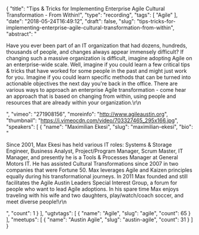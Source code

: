 {
  "title": "Tips & Tricks for Implementing Enterprise Agile Cultural Transformation - From Within!",
  "type": "recording",
  "tags": [
    "Agile"
  ],
  "date": "2018-05-24T16:49:12",
  "draft": false,
  "slug": "tips-tricks-for-implementing-enterprise-agile-cultural-transformation-from-within",
  "abstract": "<p>Have you ever been part of an IT organization that had dozens, hundreds, thousands of people, and changes always appear immensely difficult? If changing such a massive organization is difficult, imagine adopting Agile on an enterprise-wide scale. Well, imagine if you could learn a few critical tips & tricks that have worked for some people in the past and might just work for you. Imagine if you could learn specific methods that can be turned into actionable objectives the next day you're back in the office. There are various ways to approach an enterprise Agile transformation - come hear an approach that is based on changing from within, using people and resources that are already within your organization.\r\n</p>",
  "vimeo": "271908156",
  "moreinfo": "http://www.agileaustin.org",
  "thumbnail": "https://i.vimeocdn.com/video/703327465_295x166.jpg",
  "speakers": [
    {
      "name": "Maximilian Ekesi",
      "slug": "maximilian-ekesi",
      "bio": "<p>Since 2001, Max Ekesi has held various IT roles: Systems & Storage Engineer, Business Analyst, Project/Program Manager, Scrum Master, IT Manager, and presently he is a Tools & Processes Manager at General Motors IT. He has assisted Cultural Transformations since 2007 in two companies that were Fortune 50. Max leverages Agile and Kaizen principles equally during his transformational journeys. In 2011 Max founded and still facilitates the Agile Austin Leaders Special Interest Group, a forum for people who want to lead Agile adoptions. In his spare time Max enjoys traveling with his wife and two daughters, play/watch/coach soccer, and meet diverse people!\r\n</p>",
      "count": 1
    }
  ],
  "ugtvtags": [
    {
      "name": "Agile",
      "slug": "agile",
      "count": 65
    }
  ],
  "meetups": [
    {
      "name": "Austin Agile",
      "slug": "austin-agile",
      "count": 31
    }
  ]
}